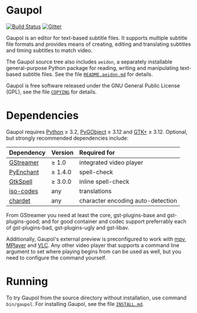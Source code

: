 Gaupol
======

[![Build Status](https://travis-ci.org/otsaloma/gaupol.svg)](https://travis-ci.org/otsaloma/gaupol)
[![Gitter](https://badges.gitter.im/Join%20Chat.svg)](https://gitter.im/otsaloma/gaupol)

Gaupol is an editor for text-based subtitle files. It supports multiple
subtitle file formats and provides means of creating, editing and
translating subtitles and timing subtitles to match video.

The Gaupol source tree also includes `aeidon`, a separately installable
general-purpose Python package for reading, writing and manipulating
text-based subtitle files. See the file
[`README.aeidon.md`](README.aeidon.md) for details.

Gaupol is free software released under the GNU General Public License
(GPL), see the file [`COPYING`](COPYING) for details.

Dependencies
============

Gaupol requires [Python](https://www.python.org/) ≥ 3.2,
[PyGObject](https://wiki.gnome.org/Projects/PyGObject) ≥ 3.12 and
[GTK+](http://www.gtk.org/) ≥ 3.12. Optional, but strongly recommended
dependencies include:

| Dependency | Version | Required for |
| :--------- | :------ | :----------- |
| [GStreamer](https://gstreamer.freedesktop.org/) | ≥ 1.0 | integrated video player |
| [PyEnchant](http://pythonhosted.org/pyenchant/) | ≥ 1.4.0 | spell-check |
| [GtkSpell](http://gtkspell.sourceforge.net/) | ≥ 3.0.0 | inline spell-check |
| [iso-codes](http://pkg-isocodes.alioth.debian.org/) | any | translations |
| [chardet](https://pypi.python.org/pypi/chardet) | any | character encoding auto-detection |

From GStreamer you need at least the core, gst-plugins-base and
gst-plugins-good; and for good container and codec support preferrably
each of gst-plugins-bad, gst-plugins-ugly and gst-libav.

Additionally, Gaupol's external preview is preconfigured to work with
[mpv](https://mpv.io/), [MPlayer](http://www.mplayerhq.hu/) and
[VLC](http://www.videolan.org/vlc/). Any other video player that
supports a command line argument to set where playing begins from can be
used as well, but you need to configure the command yourself.

Running
=======

To try Gaupol from the source directory without installation, use
command `bin/gaupol`. For installing Gaupol, see the file
[`INSTALL.md`](INSTALL.md).
